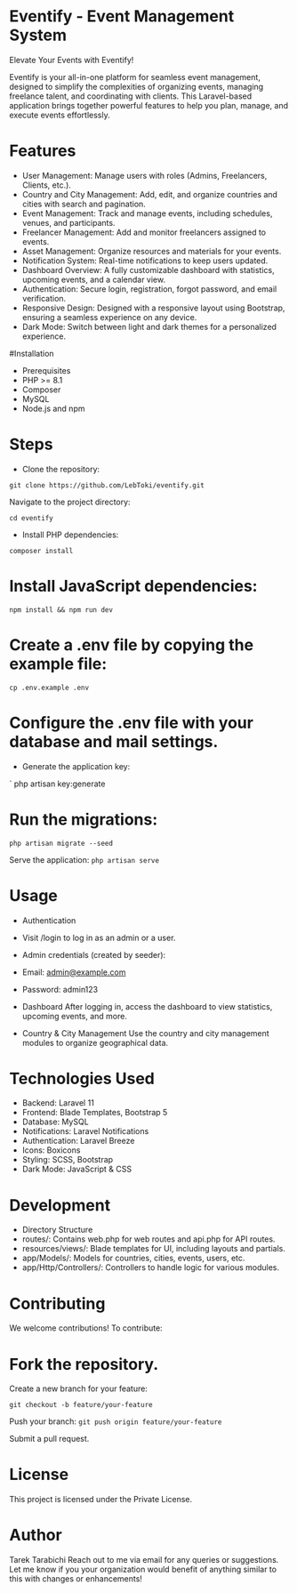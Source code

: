 # Eventify - Event Management System
Elevate Your Events with Eventify!

Eventify is your all-in-one platform for seamless event management, designed to simplify the complexities of organizing events, managing freelance talent, and coordinating with clients. This Laravel-based application brings together powerful features to help you plan, manage, and execute events effortlessly.

# Features

- User Management: Manage users with roles (Admins, Freelancers, Clients, etc.).
- Country and City Management: Add, edit, and organize countries and cities with search and pagination.
- Event Management: Track and manage events, including schedules, venues, and participants.
- Freelancer Management: Add and monitor freelancers assigned to events.
- Asset Management: Organize resources and materials for your events.
- Notification System: Real-time notifications to keep users updated.
- Dashboard Overview: A fully customizable dashboard with statistics, upcoming events, and a calendar view.
- Authentication: Secure login, registration, forgot password, and email verification.
- Responsive Design: Designed with a responsive layout using Bootstrap, ensuring a seamless experience on any device.
- Dark Mode: Switch between light and dark themes for a personalized experience.

#Installation

- Prerequisites
- PHP >= 8.1
- Composer
- MySQL
- Node.js and npm

# Steps
- Clone the repository:

`
git clone https://github.com/LebToki/eventify.git
`

Navigate to the project directory:

`
cd eventify
`

- Install PHP dependencies:

`
composer install
`

# Install JavaScript dependencies:

`
npm install && npm run dev
`

# Create a .env file by copying the example file:
`
cp .env.example .env
`

# Configure the .env file with your database and mail settings.
- Generate the application key:

`
php artisan key:generate

# Run the migrations:

`
php artisan migrate --seed
`

Serve the application:
`
php artisan serve
`

# Usage

- Authentication
- Visit /login to log in as an admin or a user.
- Admin credentials (created by seeder):
- Email: admin@example.com
- Password: admin123

- Dashboard
After logging in, access the dashboard to view statistics, upcoming events, and more.

- Country & City Management
Use the country and city management modules to organize geographical data.

# Technologies Used
- Backend: Laravel 11
- Frontend: Blade Templates, Bootstrap 5
- Database: MySQL
- Notifications: Laravel Notifications
- Authentication: Laravel Breeze
- Icons: Boxicons
- Styling: SCSS, Bootstrap
- Dark Mode: JavaScript & CSS

# Development

- Directory Structure
- routes/: Contains web.php for web routes and api.php for API routes.
- resources/views/: Blade templates for UI, including layouts and partials.
- app/Models/: Models for countries, cities, events, users, etc.
- app/Http/Controllers/: Controllers to handle logic for various modules.

# Contributing
We welcome contributions! To contribute:

# Fork the repository.
Create a new branch for your feature:

`
git checkout -b feature/your-feature
`

Push your branch:
`
git push origin feature/your-feature
`

Submit a pull request.

# License
This project is licensed under the Private License.

# Author
Tarek Tarabichi
Reach out to me via email for any queries or suggestions.
Let me know if you your organization would benefit of anything similar to this with changes or enhancements!
